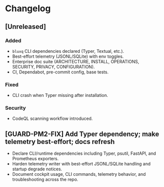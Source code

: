# Changelog

## [Unreleased]
### Added
- `bluxq` CLI dependencies declared (Typer, Textual, etc.).
- Best-effort telemetry (JSONL/SQLite) with env toggles.
- Enterprise doc suite (ARCHITECTURE, INSTALL, OPERATIONS, SECURITY, PRIVACY, CONFIGURATION).
- CI, Dependabot, pre-commit config, base tests.

### Fixed
- CLI crash when Typer missing after installation.

### Security
- CodeQL scanning workflow introduced.

## [GUARD-PM2-FIX] Add Typer dependency; make telemetry best-effort; docs refresh
- Declare CLI/runtime dependencies including Typer, psutil, FastAPI, and Prometheus exporters.
- Harden telemetry writer with best-effort JSONL/SQLite handling and startup degrade notices.
- Document cockpit usage, CLI commands, telemetry behavior, and troubleshooting across the repo.
